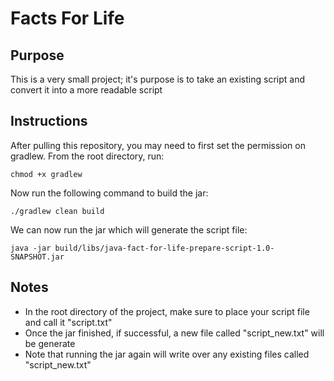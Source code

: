 # Facts For Life

## Purpose
This is a very small project; it's purpose is to take an existing script and convert it into a more readable script

## Instructions
After pulling this repository, you may need to first set the permission on gradlew. From the root directory, run:
```
chmod +x gradlew
```

Now run the following command to build the jar:
```
./gradlew clean build
```

We can now run the jar which will generate the script file:
```
java -jar build/libs/java-fact-for-life-prepare-script-1.0-SNAPSHOT.jar
```

## Notes
 - In the root directory of the project, make sure to place your script file and call it "script.txt"
 - Once the jar finished, if successful, a new file called "script_new.txt" will be generate
 - Note that running the jar again will write over any existing files called "script_new.txt"